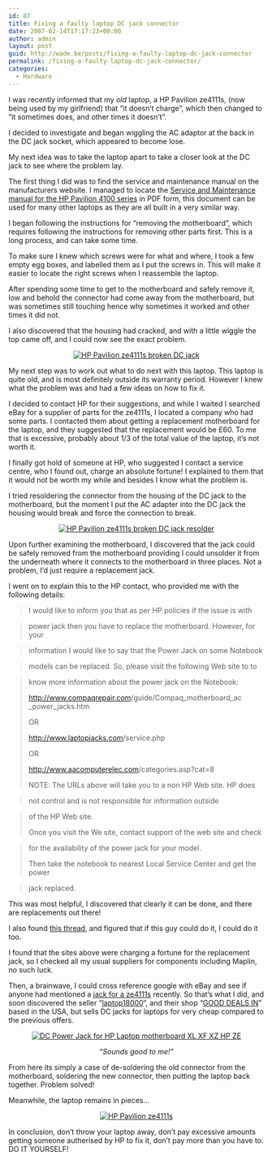 ```yaml
---
id: 87
title: Fixing a faulty laptop DC jack connector
date: 2007-02-14T17:17:23+00:00
author: admin
layout: post
guid: http://wade.be/posts/fixing-a-faulty-laptop-dc-jack-connector
permalink: /fixing-a-faulty-laptop-dc-jack-connector/
categories:
  - Hardware
---
```

<p class="lead">
  I was recently informed that my <em>old </em>laptop, a HP Pavilion ze4111s, (now being used by my girlfriend) that &#8220;it doesn&#8217;t charge&#8221;, which then changed to &#8220;it sometimes does, and other times it doesn&#8217;t&#8221;.
</p>

I decided to investigate and began wiggling the AC adaptor at the back in the DC jack socket, which appeared to become lose.

My next idea was to take the laptop apart to take a closer look at the DC jack to see where the problem lay.

The first thing I did was to find the service and maintenance manual on the manufacturers website. I managed to locate the [Service and Maintenance manual for the HP Pavilion 4100 series](http://h10032.www1.hp.com/ctg/Manual/c00246219.pdf) in PDF form, this document can be used for many other laptops as they are all built in a very similar way.

I began following the instructions for &#8220;removing the motherboard&#8221;, which requires following the instructions for removing other parts first. This is a long process, and can take some time.

To make sure I knew which screws were for what and where, I took a few empty egg boxes, and labelled them as I put the screws in. This will make it easier to locate the right screws when I reassemble the laptop.

After spending some time to get to the motherboard and safely remove it, low and behold the connector had come away from the motherboard, but was sometimes still touching hence why sometimes it worked and other times it did not.

I also discovered that the housing had cracked, and with a little wiggle the top came off, and I could now see the exact problem.

[](http://wade.be/upload/dsc_0011-large.JPG "HP Pavilion ze4111s broken DC jack")

<p style="text-align: center">
  <a href="http://wade.be/upload/dsc_0011-large.JPG" title="HP Pavilion ze4111s broken DC jack"><img src="http://wade.be/upload/dsc_0011-large.thumbnail.JPG" alt="HP Pavilion ze4111s broken DC jack" /></a>
</p>

My next step was to work out what to do next with this laptop. This laptop is quite old, and is most definitely outside its warranty period. However I knew what the problem was and had a few ideas on how to fix it.

I decided to contact HP for their suggestions, and while I waited I searched eBay for a supplier of parts for the ze4111s, I located a company who had some parts. I contacted them about getting a replacement motherboard for the laptop, and they suggested that the replacement would be £60. To me that is excessive, probably about 1/3 of the total value of the laptop, it&#8217;s not worth it.

I finally got hold of someone at HP, who suggested I contact a service centre, who I found out, charge an absolute fortune! I explained to them that it would not be worth my while and besides I know what the problem is.

I tried resoldering the connector from the housing of the DC jack to the motherboard, but the moment I put the AC adapter into the DC jack the housing would break and force the connection to break.

[](http://wade.be/upload/dsc_0015-large.JPG "HP Pavilion ze4111s broken DC jack resolder")

<p style="text-align: center">
  <a href="http://wade.be/upload/dsc_0015-large.JPG" title="HP Pavilion ze4111s broken DC jack resolder"><img src="http://wade.be/upload/dsc_0015-large.thumbnail.JPG" alt="HP Pavilion ze4111s broken DC jack resolder" /></a>
</p>

Upon further examining the motherboard, I discovered that the jack could be safely removed from the motherboard providing I could unsolder it from the underneath where it connects to the motherboard in three places. Not a problem, I&#8217;d just require a replacement jack.

I went on to explain this to the HP contact, who provided me with the following details:

> I would like to inform you that as per <span id="st" name="st" class="st">HP</span> policies if the issue is with
  
> power jack then you have to replace the motherboard. However, for your
  
> information I would like to say that the Power Jack on some Notebook
  
> models can be replaced. So, please visit the following Web site to to
  
> know more information about the power jack on the Notebook:
> 
> <a href="http://web.archive.org/web/20120719204937/http://www.compaqrepair.com:80/guide/Compaq_motherboard_ac_power_jacks.htm" onclick="return top.js.OpenExtLink(window,event,this)" target="_blank">http://www.compaqrepair.com<wbr></wbr>/guide/Compaq_motherboard_ac<wbr></wbr>_power_jacks.htm</a>
> 
> OR
> 
> <a href="http://www.laptopjacks.com/service.php" onclick="return top.js.OpenExtLink(window,event,this)" target="_blank">http://www.laptopjacks.com<wbr></wbr>/service.php</a>
> 
> OR
> 
> <a href="http://www.aacomputerelec.com/categories.asp?cat=8" onclick="return top.js.OpenExtLink(window,event,this)" target="_blank">http://www.aacomputerelec.com<wbr></wbr>/categories.asp?cat=8</a>
> 
> NOTE: The URLs above will take you to a non <span id="st" name="st" class="st">HP</span> Web site. <span id="st" name="st" class="st">HP</span> does
  
> not control and is not responsible for information outside
  
> of the <span id="st" name="st" class="st">HP</span> Web site.
> 
> Once you visit the We site, contact support of the web site and check
  
> for the availability of the power jack for your model.
> 
> Then take the notebook to nearest Local Service Center and get the power
  
> jack replaced.

This was most helpful, I discovered that clearly it can be done, and there are replacements out there!

I also found [this thread](http://hardware.mcse.ms/printthread.php?s=03f0956cc2aa5b714d13a970cab34127&threadid=138856&perpage=10&pagenumber=21), and figured that if this guy could do it, I could do it too.

I found that the sites above were charging a fortune for the replacement jack, so I checked all my usual suppliers for components including Maplin, no such luck.

Then, a brainwave, I could cross reference google with eBay and see if anyone had mentioned a [jack for a ze4111s](http://www.google.com/search?hl=en&q=site%3Aebay.co.uk+%2Bze4111s+%2Bjack&btnG=Search) recently. So that&#8217;s what I did, and soon discovered the seller &#8220;[laptop18000](http://feedback.ebay.co.uk/ws/eBayISAPI.dll?ViewFeedback&userid=laptop18000)&#8220;, and their shop &#8220;[GOOD DEALS IN](http://stores.ebay.co.uk/GOOD-DEALS-IN)&#8221; based in the USA, but sells DC jacks for laptops for very cheap compared to the previous offers.

<p align="center">
  <a href="http://wade.be/upload/e901_1_b.JPG" title="DC Power Jack for HP Laptop motherboard XL XF XZ HP ZE"><img src="http://wade.be/upload/e901_1_b.JPG" alt="DC Power Jack for HP Laptop motherboard XL XF XZ HP ZE" /></a>
</p>

<p align="center">
  <em>&#8220;Sounds good to me!&#8221;</em>
</p>

From here its simply a case of de-soldering the old connector from the motherboard, soldering the new connector, then putting the laptop back together. Problem solved!

Meanwhile, the laptop remains in pieces&#8230;

[](http://wade.be/upload/dsc_0038-medium.JPG "HP Pavilion ze4111s")

<p style="text-align: center">
  <a href="http://wade.be/upload/dsc_0038-medium.JPG" title="HP Pavilion ze4111s"><img src="http://wade.be/upload/dsc_0038-medium.thumbnail.JPG" alt="HP Pavilion ze4111s" /></a>
</p>

In conclusion, don&#8217;t throw your laptop away, don&#8217;t pay excessive amounts getting someone autherised by HP to fix it, don&#8217;t pay more than you have to. DO IT YOURSELF!